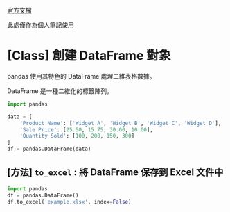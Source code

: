 [官方文檔](https://pandas.pydata.org/docs/user_guide/index.html)

此處僅作為個人筆記使用

# [Class] 創建 DataFrame 對象
pandas 使用其特色的 DataFrame 處理二維表格數據。

DataFrame 是一種二維化的標籤陣列。

```py
import pandas

data = [
    'Product Name': ['Widget A', 'Widget B', 'Widget C', 'Widget D'],
    'Sale Price': [25.50, 15.75, 30.00, 10.00],
    'Quantity Sold': [100, 200, 150, 300]
]
df = pandas.DataFrame(data)
```

## [方法] `to_excel` : 將 DataFrame 保存到 Excel 文件中
```py
import pandas
df = pandas.DataFrame()
df.to_excel('example.xlsx', index=False)
```
